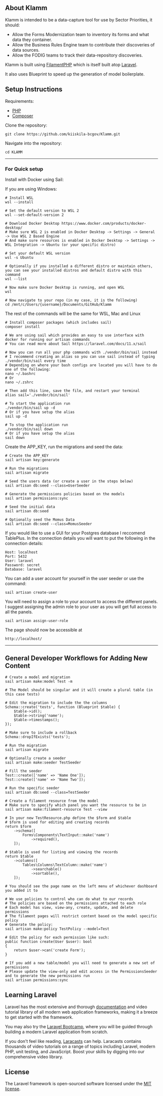 ## About Klamm

Klamm is intended to be a data-capture tool for use by Sector Priorities, it should:

-   Allow the Forms Modernization team to inventory its forms and what data they container.
-   Allow the Business Rules Engine team to contribute their discoveries of data sources.
-   Allow the FODIG teams to track their data-repository discoveries.

Klamm is built using [FilamentPHP](https://filamentphp.com) which is itself built atop [Laravel](https://laravel.com).

It also uses Blueprint to speed up the generation of model boilerplate.

## Setup Instructions

Requirements:

-   [PHP](https://www.php.net/manual/en/install.php)
-   [Composer](https://getcomposer.org/doc/00-intro.md)

Clone the repository:

```
git clone https://github.com/kiiskila-bcgov/Klamm.git
```

Navigate into the repository:

```
cd KLAMM
```

---

### For Quick setup

Install with Docker using Sail:

If you are using Windows:

```
# Install WSL
wsl --install

# Set the default version to WSL 2
wsl --set-default-version 2

# Download Docker Desktop https://www.docker.com/products/docker-desktop/
# Make sure WSL 2 is enabled in Docker Desktop -> Settings -> General -> Use WSL 2 Based Engine
# And make sure resources is enabled in Docker Desktop -> Settings -> WSL Integration -> Ubuntu (or your specific distro)

# Set your default WSL version
wsl -s Ubuntu

# Optionally if you installed a different distro or maintain others, you can see your installed distros and default distro with this command
wsl --list

# Now make sure Docker Desktop is running, and open WSL
wsl

# Now navigate to your repo (in my case, it is the following)
cd /mnt/c/Users/{username}/Documents/GitHub/Klamm
```

The rest of the commands will be the same for WSL, Mac and Linux

```
# Install composer packages (which includes sail)
composer install

# We are using sail which provides an easy to use interface with docker for running our artisan commands
# You can read more about Sail https://laravel.com/docs/11.x/sail

# Now you can run all your php commands with ./vendor/bin/sail instead
# I recommend creating an alias so you can use sail instead of typing ./vendor/bin/sail every time
# Depending on where your bash configs are located you will have to do one of the following:
nano ~/.bashrc
# Or
nano ~/.zshrc

# Then add this line, save the file, and restart your terminal
alias sail='./vendor/bin/sail'

# To start the application run
./vendor/bin/sail up -d
# Or if you have setup the alias
sail up -d

# To stop the application run
./vendor/bin/sail down
# Or if you have setup the alias
sail down
```

Create the APP_KEY, run the migrations and seed the data:

```
# Create the APP_KEY
sail artisan key:generate

# Run the migrations
sail artisan migrate

# Seed the users data (or create a user in the steps below)
sail artisan db:seed --class=UserSeeder

# Generate the permissions policies based on the models
sail artisan permissions:sync

# Seed the initial data
sail artisan db:seed

# Optionally seed the Momus Data
sail artisan db:seed --class=MomusSeeder
```

If you would like to use a GUI for your Postgres database I reccomend TablePlus. In the connection details you will want to put the following in the connection details:

```
Host: localhost
Port: 5432
User: laravel
Password: secret
Database: laravel
```

You can add a user account for yourself in the user seeder or use the command:

```
sail artisan create-user
```

You will need to assign a role to your account to access the different panels.
I suggest assigning the admin role to your user as you will get full access to all the panels.

```
sail artisan assign-user-role
```

The page should now be accessible at

`http://localhost/`

---

## General Developer Workflows for Adding New Content

```
# Create a model and migration
sail artisan make:model Test -m

# The Model should be singular and it will create a plural table (in this case tests)

# Edit the migration to include the the columns
Schema::create('tests', function (Blueprint $table) {
    $table->id();
    $table->string('name');
    $table->timestamps();
});

# Make sure to include a rollback
Schema::dropIfExists('tests');

# Run the migration
sail artisan migrate

# Optionally create a seeder
sail artisan make:seeder TestSeeder

# Fill the seeder
Test::create(['name' => 'Name One']);
Test::create(['name' => 'Name Two']);

# Run the specific seeder
sail artisan db:seed --class=TestSeeder

# Create a filament resource from the model
# Make sure to specify which panel you want the resource to be in
sail artisan make:filament-resource Test --view

# In your new TestResource.php define the $form and $table
# $form is used for editing and creating records
return $form
    ->schema([
        Forms\Components\TextInput::make('name')
            ->required(),
    ]);

# $table is used for listing and viewing the records
return $table
    ->columns([
        Tables\Columns\TextColumn::make('name')
            ->searchable()
            ->sortable(),
    ]);

# You should see the page name on the left menu of whichever dashboard you added it to

# We use policies to control who can do what to our records
# The policies are based on the permissions attached to each role
# Each model has view, view-any, create, update, and delete permissions
# The filament pages will restrict content based on the model specific policy
# Generate the policy:
sail artisan make:policy TestPolicy --model=Test

# Edit the policy for each permission like such:
public function create(User $user): bool
{
    return $user->can('create Form');
}

# If you add a new table/model you will need to generate a new set of permissions
# Please update the view-only and edit access in the PermissionsSeeder and to generate the new permissions run
sail artisan permissions:sync

```

## Learning Laravel

Laravel has the most extensive and thorough [documentation](https://laravel.com/docs) and video tutorial library of all modern web application frameworks, making it a breeze to get started with the framework.

You may also try the [Laravel Bootcamp](https://bootcamp.laravel.com), where you will be guided through building a modern Laravel application from scratch.

If you don't feel like reading, [Laracasts](https://laracasts.com) can help. Laracasts contains thousands of video tutorials on a range of topics including Laravel, modern PHP, unit testing, and JavaScript. Boost your skills by digging into our comprehensive video library.

## License

The Laravel framework is open-sourced software licensed under the [MIT license](https://opensource.org/licenses/MIT).
